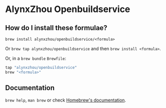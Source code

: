 # AlynxZhou Openbuildservice

## How do I install these formulae?

`brew install alynxzhou/openbuildservice/<formula>`

Or `brew tap alynxzhou/openbuildservice` and then `brew install <formula>`.

Or, in a `brew bundle` `Brewfile`:

```ruby
tap "alynxzhou/openbuildservice"
brew "<formula>"
```

## Documentation

`brew help`, `man brew` or check [Homebrew's documentation](https://docs.brew.sh).
